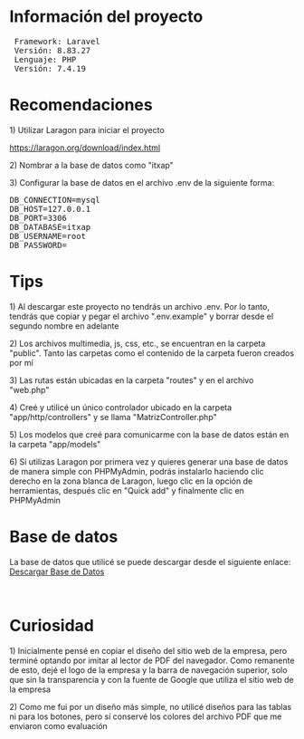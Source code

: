<h1>Información del proyecto</h1>
<pre>
 Framework: Laravel
 Versión: 8.83.27
 Lenguaje: PHP
 Versión: 7.4.19
</pre>
<h1>Recomendaciones</h1>
<p>1) Utilizar Laragon para iniciar el proyecto</p>
<p><a href="https://laragon.org/download/index.html">https://laragon.org/download/index.html</a></p>
<p>2) Nombrar a la base de datos como "itxap"</p>
<p>3) Configurar la base de datos en el archivo .env de la siguiente forma:</p>
<pre>
DB_CONNECTION=mysql
DB_HOST=127.0.0.1
DB_PORT=3306
DB_DATABASE=itxap
DB_USERNAME=root
DB_PASSWORD=
</pre>
<h1>Tips</h1>
<p>1) Al descargar este proyecto no tendrás un archivo .env. Por lo tanto, tendrás que copiar y pegar el archivo ".env.example" y borrar desde el segundo nombre en adelante</p>
<p>2) Los archivos multimedia, js, css, etc., se encuentran en la carpeta "public". Tanto las carpetas como el contenido de la carpeta fueron creados por mí</p>
<p>3) Las rutas están ubicadas en la carpeta "routes" y en el archivo "web.php"</p>
<p>4) Creé y utilicé un único controlador ubicado en la carpeta "app/http/controllers" y se llama "MatrizController.php"</p>
<p>5) Los modelos que creé para comunicarme con la base de datos están en la carpeta "app/models"</p>
<p>6) Si utilizas Laragon por primera vez y quieres generar una base de datos de manera simple con PHPMyAdmin, podrás instalarlo haciendo clic derecho en la zona blanca de Laragon, luego clic en la opción de herramientas, después clic en "Quick add" y finalmente clic en PHPMyAdmin</p>
<h1>Base de datos</h1>
<p>La base de datos que utilicé se puede descargar desde el siguiente enlace: <a href="https://drive.google.com/file/d/1flzYdfGG4g4R4LMaPcmmb0pI25n_tlJ5/view?usp=sharing">Descargar Base de Datos</a></p>
<br>
<h1>Curiosidad</h1>
<p>1) Inicialmente pensé en copiar el diseño del sitio web de la empresa, pero terminé optando por imitar al lector de PDF del navegador. Como remanente de esto, dejé el logo de la empresa y la barra de navegación superior, solo que sin la transparencia y con la fuente de Google que utiliza el sitio web de la empresa</p>
<p>2) Como me fui por un diseño más simple, no utilicé diseños para las tablas ni para los botones, pero sí conservé los colores del archivo PDF que me enviaron como evaluación</p>
